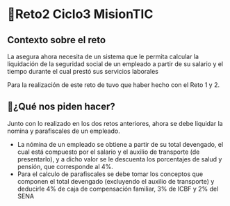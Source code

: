 # 🚀Reto2 Ciclo3 MisionTIC
## Contexto sobre el reto
La asegura ahora necesita de un sistema que le permita calcular la liquidación de la seguridad social de un empleado a partir de su salario 
y el tiempo durante el cual prestó sus servicios laborales

Para la realización de este reto de tuvo que haber hecho con el Reto 1 y 2.

## 🤔¿Qué nos piden hacer?
Junto con lo realizado en los dos retos anteriores, ahora se debe liquidar la nomina y parafiscales de un empleado.
- La nómina de un empleado se obtiene a partir de su total devengado, el cual está compuesto por el salario y el auxilio de transporte (de presentarlo), y
a dicho valor se le descuenta los porcentajes de salud y pensión, que corresponde al 4%.
- Para el calculo de parafiscales se debe tomar los conceptos que componen el total devengado (excluyendo el auxilio de transporte) y deducirle 4% de caja de 
compensación familiar, 3% de ICBF y 2% del SENA
